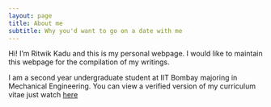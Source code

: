 ```yaml
---
layout: page
title: About me
subtitle: Why you'd want to go on a date with me
---
```

Hi! I’m Ritwik Kadu and this is my personal webpage. I would like to maintain this webpage for the compilation of my writings.

I am a second year undergraduate student at IIT Bombay majoring in Mechanical Engineering. 
You can view a verified version of my curriculum vitae just watch [here](https://drive.google.com/open?id=14ms2SdLdhVc8b67IMukIbt7z8ThS-LMd) 

